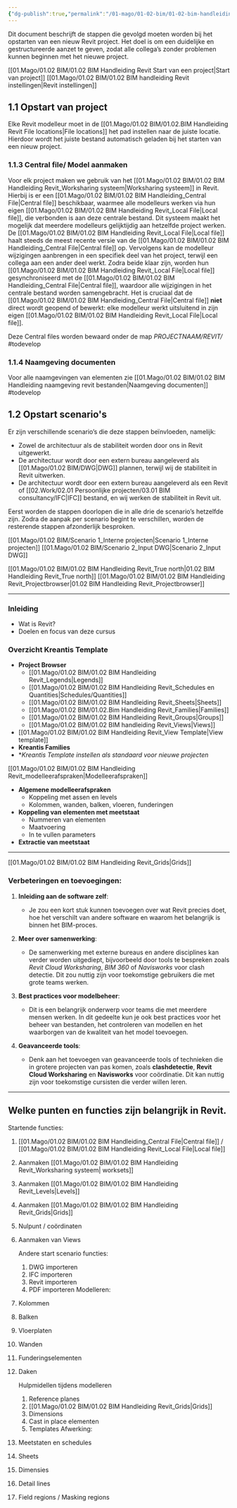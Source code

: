 ```yaml
---
{"dg-publish":true,"permalink":"/01-mago/01-02-bim/01-02-bim-handleiding-revit/","tags":["Bim","howtobim","gardenEntry","gardenEntry","gardenEntry","gardenEntry"]}
---
```


Dit document beschrijft de stappen die gevolgd moeten worden bij het opstarten van een nieuw Revit project. Het doel is om een duidelijke en gestructureerde aanzet te geven, zodat alle collega’s zonder problemen kunnen beginnen met het nieuwe project.

[[01.Mago/01.02 BIM/01.02 BIM Handleiding Revit Start van een project\|Start van project]]
[[01.Mago/01.02 BIM/01.02 BIM handleiding Revit instellingen\|Revit instellingen]]

## 1.1 Opstart van project

Elke Revit modelleur moet in de [[01.Mago/01.02 BIM/01.02.BIM Handleiding Revit File locations\|File locations]] het pad instellen naar de juiste locatie. Hierdoor wordt het juiste bestand automatisch geladen bij het starten van een nieuw project.

### 1.1.3 Central file/ Model aanmaken

Voor elk project maken we gebruik van het [[01.Mago/01.02 BIM/01.02 BIM Handleiding Revit_Worksharing systeem\|Worksharing systeem]] in Revit. Hierbij is er een [[01.Mago/01.02 BIM/01.02 BIM Handleiding_Central File\|Central file]] beschikbaar, waarmee alle modelleurs werken via hun eigen [[01.Mago/01.02 BIM/01.02 BIM Handleiding Revit_Local File\|Local file]], die verbonden is aan deze centrale bestand. Dit systeem maakt het mogelijk dat meerdere modelleurs gelijktijdig aan hetzelfde project werken. De [[01.Mago/01.02 BIM/01.02 BIM Handleiding Revit_Local File\|Local file]] haalt steeds de meest recente versie van de [[01.Mago/01.02 BIM/01.02 BIM Handleiding_Central File\|Central file]] op. Vervolgens kan de modelleur wijzigingen aanbrengen in een specifiek deel van het project, terwijl een collega aan een ander deel werkt. Zodra beide klaar zijn, worden hun [[01.Mago/01.02 BIM/01.02 BIM Handleiding Revit_Local File\|Local file]] gesynchroniseerd met de [[01.Mago/01.02 BIM/01.02 BIM Handleiding_Central File\|Central file]], waardoor alle wijzigingen in het centrale bestand worden samengebracht. Het is cruciaal dat de [[01.Mago/01.02 BIM/01.02 BIM Handleiding_Central File\|Central file]] **niet** direct wordt geopend of bewerkt: elke modelleur werkt uitsluitend in zijn eigen [[01.Mago/01.02 BIM/01.02 BIM Handleiding Revit_Local File\|Local file]].

Deze Central files worden bewaard onder de map *PROJECTNAAM/REVIT/* #todevelop 

### 1.1.4 Naamgeving documenten
Voor alle naamgevingen van elementen zie [[01.Mago/01.02 BIM/01.02 BIM Handleiding naamgeving revit bestanden\|Naamgeving documenten]]
#todevelop 
## 1.2 Opstart scenario's
Er zijn verschillende scenario’s die deze stappen beïnvloeden, namelijk:

- Zowel de architectuur als de stabiliteit worden door ons in Revit uitgewerkt.
- De architectuur wordt door een extern bureau aangeleverd als [[01.Mago/01.02 BIM/DWG\|DWG]] plannen, terwijl wij de stabiliteit in Revit uitwerken.
- De architectuur wordt door een extern bureau aangeleverd als een Revit of [[02.Work/02.01 Persoonlijke projecten/03.01 BIM consultancy/IFC\|IFC]] bestand, en wij werken de stabiliteit in Revit uit.

Eerst worden de stappen doorlopen die in alle drie de scenario’s hetzelfde zijn. Zodra de aanpak per scenario begint te verschillen, worden de resterende stappen afzonderlijk besproken.

[[01.Mago/01.02 BIM/Scenario 1_Interne projecten\|Scenario 1_Interne projecten]]
[[01.Mago/01.02 BIM/Scenario 2_Input DWG\|Scenario 2_Input DWG]]

[[01.Mago/01.02 BIM/01.02 BIM Handleiding Revit_True north\|01.02 BIM Handleiding Revit_True north]]
[[01.Mago/01.02 BIM/01.02 BIM Handleiding Revit_Projectbrowser\|01.02 BIM Handleiding Revit_Projectbrowser]]


---

### **Inleiding**
- Wat is Revit?  
- Doelen en focus van deze cursus
### **Overzicht Kreantis Template**
- **Project Browser**  
  - [[01.Mago/01.02 BIM/01.02 BIM Handleiding Revit_Legends\|Legends]]
  - [[01.Mago/01.02 BIM/01.02 BIM Handleiding Revit_Schedules en Quantities\|Schedules/Quantities]] 
  - [[01.Mago/01.02 BIM/01.02 BIM Handleiding Revit_Sheets\|Sheets]]  
  - [[01.Mago/01.02 BIM/01.02.Bim Handleiding Revit_Families\|Families]]  
  - [[01.Mago/01.02 BIM/01.02 BIM Handleiding Revit_Groups\|Groups]]  
  - [[01.Mago/01.02 BIM/01.02 BIM handleiding Revit_Views\|Views]]  
- [[01.Mago/01.02 BIM/01.02 BIM Handleiding Revit_View Template\|View template]]
- **Kreantis Families**  
- **Kreantis Template instellen als standaard voor nieuwe projecten*


[[01.Mago/01.02 BIM/01.02 BIM Handleiding Revit_modelleerafspraken\|Modelleerafspraken]]
- **Algemene modelleerafspraken**
  - Koppeling met assen en levels  
  - Kolommen, wanden, balken, vloeren, funderingen  
- **Koppeling van elementen met meetstaat**  
  - Nummeren van elementen  
  - Maatvoering  
  - In te vullen parameters  
- **Extractie van meetstaat**  



---
[[01.Mago/01.02 BIM/01.02 BIM Handleiding Revit_Grids\|Grids]]
### **Verbeteringen en toevoegingen:**

1. **Inleiding aan de software zelf**:  
   - Je zou een kort stuk kunnen toevoegen over wat Revit precies doet, hoe het verschilt van andere software en waarom het belangrijk is binnen het BIM-proces.

2. **Meer over samenwerking**:  
   - De samenwerking met externe bureaus en andere disciplines kan verder worden uitgediept, bijvoorbeeld door tools te bespreken zoals *Revit Cloud Worksharing*, *BIM 360* of *Navisworks* voor clash detectie. Dit zou nuttig zijn voor toekomstige gebruikers die met grote teams werken.

3. **Best practices voor modelbeheer**:  
   - Dit is een belangrijk onderwerp voor teams die met meerdere mensen werken. In dit gedeelte kun je ook best practices voor het beheer van bestanden, het controleren van modellen en het waarborgen van de kwaliteit van het model toevoegen.

4. **Geavanceerde tools**:  
   - Denk aan het toevoegen van geavanceerde tools of technieken die in grotere projecten van pas komen, zoals **clashdetectie**, **Revit Cloud Worksharing** en **Navisworks** voor coördinatie. Dit kan nuttig zijn voor toekomstige cursisten die verder willen leren.

---


## Welke punten en functies zijn belangrijk in Revit.

Startende functies:

1. [[01.Mago/01.02 BIM/01.02 BIM Handleiding_Central File\|Central file]] / [[01.Mago/01.02 BIM/01.02 BIM Handleiding Revit_Local File\|Local file]]
2. Aanmaken [[01.Mago/01.02 BIM/01.02 BIM Handleiding Revit_Worksharing systeem\| worksets]]
4. Aanmaken [[01.Mago/01.02 BIM/01.02 BIM Handleiding Revit_Levels\|Levels]]
5. Aanmaken [[01.Mago/01.02 BIM/01.02 BIM Handleiding Revit_Grids\|Grids]]
6. Nulpunt / coördinaten 
7. Aanmaken van Views

	Andere start scenario functies:
	1. DWG importeren
	2. IFC importeren
	3. Revit importeren
	4. PDF importeren
Modelleren:
1. Kolommen
2. Balken
3. Vloerplaten
4. Wanden
5. Funderingselementen
6. Daken

	Hulpmidellen tijdens modelleren
	1. Reference planes
	2. [[01.Mago/01.02 BIM/01.02 BIM Handleiding Revit_Grids\|Grids]]
	3. Dimensions
	4. Cast in place elementen
	5. Templates
Afwerking:
1. Meetstaten en schedules
2. Sheets
3. Dimensies
4. Detail lines
5. Field regions / Masking regions


